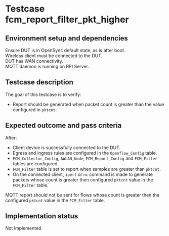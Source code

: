 # Testcase fcm_report_filter_pkt_higher

## Environment setup and dependencies

Ensure DUT is in OpenSync default state, as is after boot.\
Wireless client must be connected to the DUT.\
DUT has WAN connectivity.\
MQTT daemon is running on RPI Server.

## Testcase description

The goal of this testcase is to verify:

- Report should be generated when packet count is greater than the value
  configured in `pktcnt`.

## Expected outcome and pass criteria

After:

- Client device is successfully connected to the DUT.
- Egress and ingress rules are configured in the `Openflow_Config` table.
- `FCM_Collector_Config`, `AWLAN_Node`, `FCM_Report_Config` and `FCM_Filter`
  tables are configured.
- `FCM_Filter` table is set to report when samples are greater than `pktcnt`.
- On the connected client, `iperf` or `nc` command is made to generate packets
  whose count is greater then configured `pktcnt` value in the `FCM_Filter`
  table.

MQTT report should not be sent for flows whose count is greater then the
configured `pktcnt` value in the `FCM_Filter` table.

## Implementation status

Not Implemented
